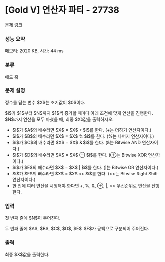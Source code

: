 # [Gold V] 연산자 파티 - 27738 

[문제 링크](https://www.acmicpc.net/problem/27738) 

### 성능 요약

메모리: 2020 KB, 시간: 44 ms

### 분류

애드 혹

### 문제 설명

<p>정수를 담는 변수 $X$는 초기값이 $0$이다.</p>

<p>$i$가 $1$부터 $N$까지 $1$씩 증가할 때마다 아래 조건에 맞게 연산을 진행한다. $N$까지 연산을 모두 마쳤을 때, 최종 $X$값을 출력하시오.</p>

<ul>
	<li>$i$가 $A$의 배수라면 $X$ = $X$ + $i$를 한다. (+는 더하기 연산자이다.)</li>
	<li>$i$가 $B$의 배수라면 $X$ = $X$ % $i$를 한다. (%는 나머지 연산자이다.)</li>
	<li>$i$가 $C$의 배수라면 $X$ = $X$ & $i$를 한다. (&는 Bitwise AND 연산자이다.)</li>
	<li>$i$가 $D$의 배수라면 $X$ = $X$ ⊕ $i$를 한다. (⊕는 Bitwise XOR 연산자이다.)</li>
	<li>$i$가 $E$의 배수라면 $X$ = $X$ | $i$를 한다. (|는 Bitwise OR 연산자이다.)</li>
	<li>$i$가 $F$의 배수라면 $X$ = $X$ >> $i$를 한다. (>>는 Bitwise Right Shift 연산자이다.)</li>
	<li>한 번에 여러 연산을 시행해야 한다면 +, %, &, ⊕, |, >> 우선순위로 연산을 진행한다.</li>
</ul>

### 입력 

 <p>첫 번째 줄에 $N$이 주어진다.</p>

<p>두 번째 줄에 $A$, $B$, $C$, $D$, $E$, $F$가 공백으로 구분되어 주어진다.</p>

### 출력 

 <p>최종 $X$값을 출력한다.</p>

